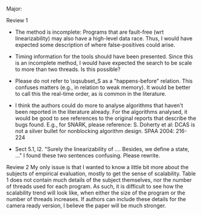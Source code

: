 Major:

Review 1
- The method is incomplete: Programs that are fault-free (wrt linearizability) may also have a high-level data race. Thus, I would have expected some description of where false-positives could arise.

- Timing information for the tools should have been presented. Since this is an incomplete method, I would have expected the search to be scale to more than two threads. Is this possible?


- Please do not refer to \sqsubset_S as a "happens-before" relation. This confuses matters (e.g., in relation to weak memory). It would be better to call this the real-time order, as is common in the literature.


- I think the authors could do more to analyse algorithms that haven't been reported in the literature already. For the algorithms analysed, it would be good to see references to the original reports that describe the bugs found. E.g., for SNARK, please reference:
S. Doherty et al: DCAS is not a silver bullet for nonblocking algorithm design. SPAA 2004: 216-224

- Sect 5.1, l2. "Surely the linearizability of .... Besides, we define a state, ..." I found these two sentences confusing. Please rewrite.


Review 2
My only issue is that I wanted to know a little bit more about the subjects of empirical evaluation, mostly to get the sense of scalability. Table 1 does not contain much details of the subject themselves, nor the number of threads used for each program. As such, it is difficult to see how the scalability trend will look like, when either the size of the program or the number of threads increases. If authors can include these details for the camera ready version, I believe the paper will be much stronger.


